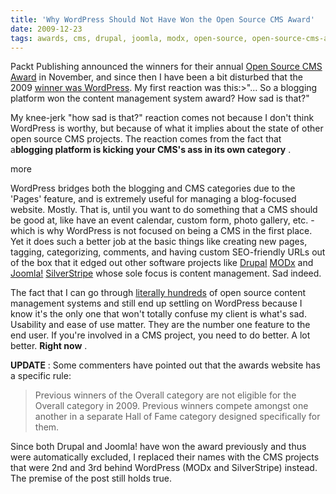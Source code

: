 ```yaml
---
title: 'Why WordPress Should Not Have Won the Open Source CMS Award'
date: 2009-12-23
tags: awards, cms, drupal, joomla, modx, open-source, open-source-cms-awards, opinion, php, programming, silverstripe, wordpress
---
```


Packt Publishing announced the winners for their annual 
[Open Source CMS Award](http://www.packtpub.com/award) in November, and since then I have been a bit disturbed that the 2009 
[winner was WordPress](http://wordpress.org/development/2009/11/wordpress-wins-cms-award/). My first reaction was this:>"... So a 
blogging platform won the 
content management system award? How sad is that?"

My knee-jerk "how sad is that?" reaction comes not because I don't think WordPress is worthy, but because of what it implies about the state of other open source CMS projects. The reaction comes from the fact that 
a**blogging platform is kicking your CMS's ass in its own category**
.


more

WordPress bridges both the blogging and CMS categories due to the 'Pages' feature, and is extremely useful for managing a blog-focused website. Mostly. That is, until you want to do something that a CMS should be good at, like have an event calendar, custom form, photo gallery, etc. - which is why WordPress is not focused on being a CMS in the first place. Yet 
it does such a better job at the basic things like creating new pages, tagging, categorizing, comments, and having custom SEO-friendly URLs out of the box that it edged out other software projects like 
[Drupal](http://drupal.org/) 
[MODx](http://modxcms.com/) and 
[Joomla!](http://www.joomla.org/) 
[SilverStripe](http://www.silverstripe.com/) whose sole focus is content management. Sad indeed.

The fact that I can go through 
[literally hundreds](http://php.opensourcecms.com/scripts/show.php?catid=1&cat=CMS%20/%20Portals) of open source content management systems and still end up settling on WordPress because I know it's the only one that won't totally confuse my client is what's sad. Usability and ease of use matter. They are the number one feature to the end user. If you're involved in a CMS project, you need to do better. A 
lot better. 
**Right now**
.


**UPDATE**
: Some commenters have pointed out that the awards website has a specific rule:

>Previous winners of the Overall category are not eligible for the Overall category in 2009. Previous winners compete amongst one another in a separate Hall of Fame category designed specifically for them.

Since both Drupal and Joomla! have won the award previously and thus were automatically excluded, I replaced their names with the CMS projects that were 2nd and 3rd behind WordPress (MODx and SilverStripe) instead. The premise of the post still holds true.